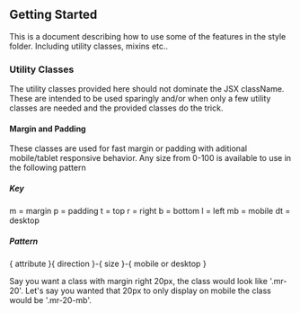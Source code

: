 <!-- GETTING STARTED -->

## Getting Started

This is a document describing how to use some of the features in the style folder. Including utility classes, mixins etc..

### Utility Classes

The utility classes provided here should not dominate the JSX className. These are intended to be used sparingly and/or when only a few utility classes are needed and the provided classes do the trick.

#### Margin and Padding

These classes are used for fast margin or padding with aditional mobile/tablet responsive behavior. Any size from 0-100 is available to use in the following pattern

##### Key

m = margin
p = padding
t = top
r = right
b = bottom
l = left
mb = mobile
dt = desktop

##### Pattern

{ attribute }{ direction }-{ size }-{ mobile or desktop }

Say you want a class with margin right 20px, the class would look like '.mr-20'. Let's say you wanted
that 20px to only display on mobile the class would be '.mr-20-mb'.
